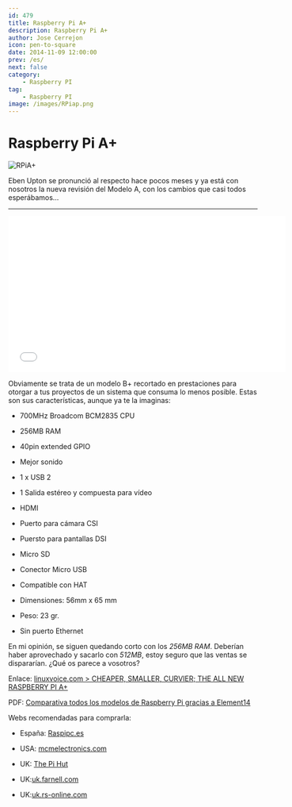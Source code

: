 ```yaml
---
id: 479
title: Raspberry Pi A+
description: Raspberry Pi A+
author: Jose Cerrejon
icon: pen-to-square
date: 2014-11-09 12:00:00
prev: /es/
next: false
category:
    - Raspberry PI
tag:
    - Raspberry PI
image: /images/RPiap.png
---
```


# Raspberry Pi A+

![RPiA+](/images/RPiap.png)

Eben Upton se pronunció al respecto hace pocos meses y ya está con nosotros la nueva revisión del Modelo A, con los cambios que casi todos esperábamos...

---

<iframe width="560" height="315" src="//www.youtube.com/embed/KTjZLagZwKQ" frameborder="0" allowfullscreen></iframe>

Obviamente se trata de un modelo B+ recortado en prestaciones para otorgar a tus proyectos de un sistema que consuma lo menos posible. Estas son sus características, aunque ya te la imaginas:

-   700MHz Broadcom BCM2835 CPU

-   256MB RAM

-   40pin extended GPIO

-   Mejor sonido

-   1 x USB 2

-   1 Salida estéreo y compuesta para vídeo

-   HDMI

-   Puerto para cámara CSI

-   Puersto para pantallas DSI

-   Micro SD

-   Conector Micro USB

-   Compatible con HAT

-   Dimensiones: 56mm x 65 mm

-   Peso: 23 gr.

-   Sin puerto Ethernet

En mi opinión, se siguen quedando corto con los _256MB RAM_. Deberían haber aprovechado y sacarlo con _512MB_, estoy seguro que las ventas se dispararían. ¿Qué os parece a vosotros?

Enlace: [linuxvoice.com > CHEAPER, SMALLER, CURVIER; THE ALL NEW RASPBERRY PI A+](https://www.linuxvoice.com/raspberry-pi-model-a/)

PDF: [Comparativa todos los modelos de Raspberry Pi gracias a Element14](/res/Rpi%20Model%20Comparison.pdf)

Webs recomendadas para comprarla:

-   España: [Raspipc.es](https://www.raspipc.es/public/home/index.php?ver=tienda&accion=verArticulo&idProducto=1174)

-   USA: [mcmelectronics.com](https://www.mcmelectronics.com/product/83-16459)

-   UK: [The Pi Hut](https://thepihut.com/collections/new-products/products/raspberry-pi-model-a-a-plus)

-   UK:[uk.farnell.com](https://uk.farnell.com/raspberry-pi/raspbrry-moda-256m/sbc-raspberry-pi-model-a-256mb/dp/2447906?Ntt=Model+A%2B)

-   UK:[uk.rs-online.com](https://uk.rs-online.com/web/p/processor-microcontroller-development-kits/8332699/)
